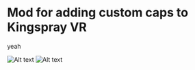 # Mod for adding custom caps to Kingspray VR
yeah

![Alt text](https://i.imgur.com/hZ0lhCv.png)
![Alt text](https://i.gyazo.com/a5dd8beab205012308ceea992d31ae4c.gif)
